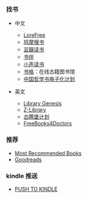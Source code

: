 ### 找书

- 中文
  - [LoreFree](https://ebook2.lorefree.com/)
  - [鸠摩搜书](https://www.jiumodiary.com/)
  - [豆瓣读书](https://book.douban.com)
  - [书伴](https://bookfere.com/)
  - [小声读书](https://t.me/weekly_books)
  - [书格](https://new.shuge.org/)：在线古籍图书馆
  - [中国哲学书电子化计划](https://ctext.org/zh)
- 英文

  - [Library Genesis](http://libgen.rs)
  - [Z-Library](https://zh.z-lib.org/)
  - [古腾堡计划](http://www.gutenberg.org)
  - [FreeBooks4Doctors](http://freebooks4doctors.com/)

### 推荐

- [Most Recommended Books](https://mostrecommendedbooks.com/)
- [Goodreads](goodreads.com)

### kindle 推送

- [PUSH TO KINDLE](https://tokindle.top/)
